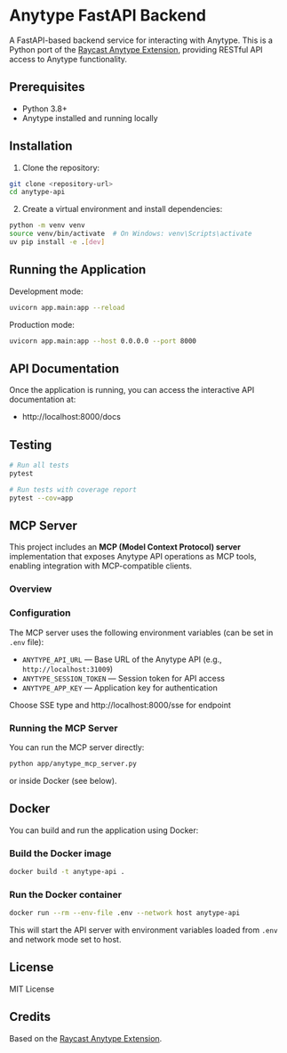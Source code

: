 # Anytype FastAPI Backend

A FastAPI-based backend service for interacting with Anytype. This is a Python port of the [Raycast Anytype Extension](https://github.com/raycast/extensions/tree/main/extensions/anytype), providing RESTful API access to Anytype functionality.

## Prerequisites

- Python 3.8+
- Anytype installed and running locally

## Installation

1. Clone the repository:
```bash
git clone <repository-url>
cd anytype-api
```

2. Create a virtual environment and install dependencies:
```bash
python -m venv venv
source venv/bin/activate  # On Windows: venv\Scripts\activate
uv pip install -e .[dev]
```

## Running the Application

Development mode:
```bash
uvicorn app.main:app --reload
```

Production mode:
```bash
uvicorn app.main:app --host 0.0.0.0 --port 8000
```

## API Documentation

Once the application is running, you can access the interactive API documentation at:
- http://localhost:8000/docs

## Testing

```bash
# Run all tests
pytest

# Run tests with coverage report
pytest --cov=app
```

## MCP Server

This project includes an **MCP (Model Context Protocol) server** implementation that exposes Anytype API operations as MCP tools, enabling integration with MCP-compatible clients.

### Overview


### Configuration

The MCP server uses the following environment variables (can be set in `.env` file):

- `ANYTYPE_API_URL` — Base URL of the Anytype API (e.g., `http://localhost:31009`)
- `ANYTYPE_SESSION_TOKEN` — Session token for API access
- `ANYTYPE_APP_KEY` — Application key for authentication

Choose SSE type and http://localhost:8000/sse for endpoint

### Running the MCP Server

You can run the MCP server directly:

```bash
python app/anytype_mcp_server.py
```

or inside Docker (see below).

## Docker

You can build and run the application using Docker:

### Build the Docker image

```bash
docker build -t anytype-api .
```

### Run the Docker container

```bash
docker run --rm --env-file .env --network host anytype-api
```

This will start the API server with environment variables loaded from `.env` and network mode set to host.

## License

MIT License

## Credits

Based on the [Raycast Anytype Extension](https://github.com/raycast/extensions/tree/main/extensions/anytype).

